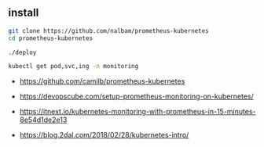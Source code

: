 ## install
```bash
git clone https://github.com/nalbam/prometheus-kubernetes
cd prometheus-kubernetes

./deploy

kubectl get pod,svc,ing -n monitoring
```

* https://github.com/camilb/prometheus-kubernetes

* https://devopscube.com/setup-prometheus-monitoring-on-kubernetes/

* https://itnext.io/kubernetes-monitoring-with-prometheus-in-15-minutes-8e54d1de2e13

* https://blog.2dal.com/2018/02/28/kubernetes-intro/
